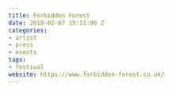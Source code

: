 ```yaml
---
title: Forbidden Forest
date: 2018-02-07 15:11:00 Z
categories:
- artist
- press
- events
tags:
- festival
website: https://www.forbidden-forest.co.uk/
---
```



